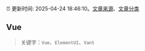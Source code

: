 :alarm_clock: 更新时间: 2025-04-24 18:46:10。[文章来源](/README.md)、[文章分类](/TAGS.md)

## Vue


> 关键字：`Vue`、`ElementUI`、`Vant`




